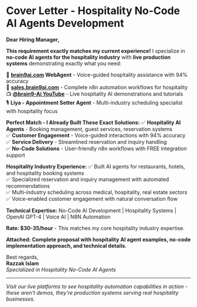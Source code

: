 # Cover Letter - Hospitality No-Code AI Agents Development

**Dear Hiring Manager,**

**This requirement exactly matches my current experience!** I specialize in **no-code AI agents for the hospitality industry** with **live production systems** demonstrating exactly what you need:

🏨 **[brain9ai.com](https://brain9ai.com) WebAgent** - Voice-guided hospitality assistance with 94% accuracy  
🚀 **[sales.brain9ai.com](https://sales.brain9ai.com)** - Complete n8n automation workflows for hospitality  
📺 **[@brain9-Ai YouTube](https://youtube.com/@brain9-Ai)** - Live hospitality AI demonstrations and tutorials  
🎙️ **Liya - Appointment Setter Agent** - Multi-industry scheduling specialist with hospitality focus  

**Perfect Match - I Already Built These Exact Solutions:**
✅ **Hospitality AI Agents** - Booking management, guest services, reservation systems  
✅ **Customer Engagement** - Voice-guided interactions with 94% accuracy  
✅ **Service Delivery** - Streamlined reservation and inquiry handling  
✅ **No-Code Solutions** - User-friendly n8n workflows with FREE integration support  

**Hospitality Industry Experience:**
✅ Built AI agents for restaurants, hotels, and hospitality booking systems  
✅ Specialized reservation and inquiry management with automated recommendations  
✅ Multi-industry scheduling across medical, hospitality, real estate sectors  
✅ Voice-enabled customer engagement with natural conversation flow  

**Technical Expertise:** No-Code AI Development | Hospitality Systems | OpenAI GPT-4 | Voice AI | N8N Automation

**Rate: $30-35/hour** - This matches my core hospitality industry expertise.

**Attached: Complete proposal with hospitality AI agent examples, no-code implementation approach, and technical details.**

Best regards,  
**Razzak Islam**  
*Specialized in Hospitality No-Code AI Agents*

---
*Visit our live platforms to see hospitality automation capabilities in action - these aren't demos, they're production systems serving real hospitality businesses.* 